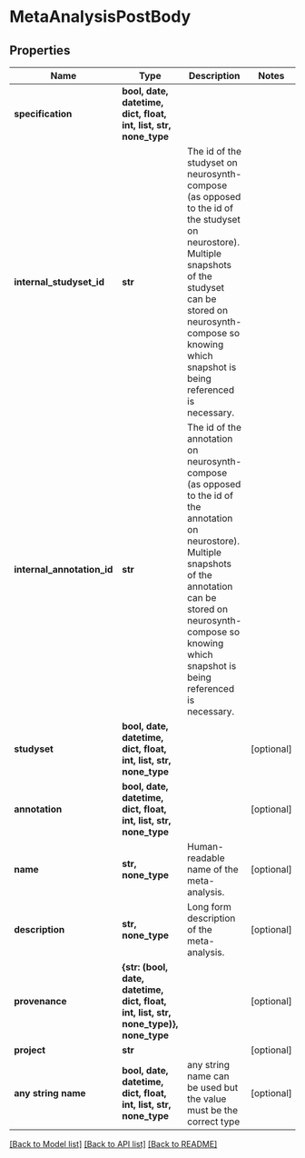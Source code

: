 # MetaAnalysisPostBody


## Properties
Name | Type | Description | Notes
------------ | ------------- | ------------- | -------------
**specification** | **bool, date, datetime, dict, float, int, list, str, none_type** |  | 
**internal_studyset_id** | **str** | The id of the studyset on neurosynth-compose (as opposed to the id of the studyset on neurostore). Multiple snapshots of the studyset can be stored on neurosynth-compose so knowing which snapshot is being referenced is necessary. | 
**internal_annotation_id** | **str** | The id of the annotation on neurosynth-compose (as opposed to the id of the annotation on neurostore). Multiple snapshots of the annotation can be stored on neurosynth-compose so knowing which snapshot is being referenced is necessary. | 
**studyset** | **bool, date, datetime, dict, float, int, list, str, none_type** |  | [optional] 
**annotation** | **bool, date, datetime, dict, float, int, list, str, none_type** |  | [optional] 
**name** | **str, none_type** | Human-readable name of the meta-analysis. | [optional] 
**description** | **str, none_type** | Long form description of the meta-analysis. | [optional] 
**provenance** | **{str: (bool, date, datetime, dict, float, int, list, str, none_type)}, none_type** |  | [optional] 
**project** | **str** |  | [optional] 
**any string name** | **bool, date, datetime, dict, float, int, list, str, none_type** | any string name can be used but the value must be the correct type | [optional]

[[Back to Model list]](../README.md#documentation-for-models) [[Back to API list]](../README.md#documentation-for-api-endpoints) [[Back to README]](../README.md)


